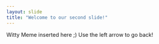```yaml
---
layout: slide
title: "Welcome to our second slide!"
---
```

Witty Meme inserted here ;) 
Use the left arrow to go back!
